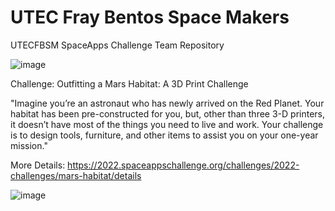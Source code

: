 # UTEC Fray Bentos Space Makers
UTECFBSM SpaceApps Challenge Team Repository

![image](https://user-images.githubusercontent.com/76433448/193482951-aa052e30-bbbf-4d8f-998c-f108bce4bcec.png)

Challenge: Outfitting a Mars Habitat: A 3D Print Challenge

"Imagine you’re an astronaut who has newly arrived on the Red Planet. Your habitat has been pre-constructed for you, but, other than three 3-D printers, it doesn’t have most of the things you need to live and work. Your challenge is to design tools, furniture, and other items to assist you on your one-year mission."

More Details: https://2022.spaceappschallenge.org/challenges/2022-challenges/mars-habitat/details

![image](https://user-images.githubusercontent.com/76433448/193469939-d39d1be9-532c-47a3-89d0-19645d29d3f1.png)
